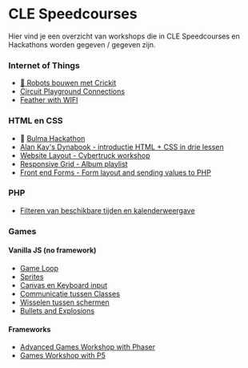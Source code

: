 # CLE Speedcourses

Hier vind je een overzicht van workshops die in CLE Speedcourses en Hackathons worden gegeven / gegeven zijn.

### Internet of Things

- [🤖 Robots bouwen met Crickit](./crickit/readme.md)
- [Circuit Playground Connections](./circuit-playground/readme.md)
- [Feather with WIFI](./feather-iot/readme.md)

### HTML en CSS

- 🐉 [Bulma Hackathon](./bulma/)
- [Alan Kay's Dynabook - introductie HTML + CSS in drie lessen](https://github.com/HR-CMGT/alankay-dynabook)
- [Website Layout - Cybertruck workshop](./cybertruck-responsive/)
- [Responsive Grid - Album playlist](./layout-animation/)
- [Front end Forms - Form layout and sending values to PHP](./front-end-forms/)

### PHP

- [Filteren van beschikbare tijden en kalenderweergave](https://github.com/HR-CMGT/speed-course-available-dates)
  
### Games

#### Vanilla JS (no framework)

- [Game Loop](./gameloop)
- [Sprites](./sprites)
- [Canvas en Keyboard input](./canvas-keyboard)
- [Communicatie tussen Classes](https://github.com/HR-CMGT/CLE-speedcourses/tree/master/custom-events)
- [Wisselen tussen schermen](https://github.com/HR-CMGT/CLE-speedcourses/tree/master/screens)
- [Bullets and Explosions](./bullets-explosions/)

#### Frameworks

- [Advanced Games Workshop with Phaser](https://github.com/HR-CMGT/CLE4-phaser-workshop)
- [Games Workshop with P5](https://github.com/HR-CMGT/CLE4-P5-workshop)
